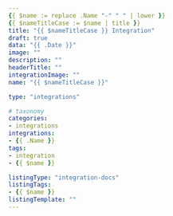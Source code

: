```yaml
---
{{ $name := replace .Name "-" " " | lower }}
{{ $nameTitleCase := $name | title }}
title: "{{ $nameTitleCase }} Integration"
draft: true
data: "{{ .Date }}"
image: ""
description: ""
headerTitle: ""
integrationImage: ""
name: "{{ $nameTitleCase }}"

type: "integrations"

# taxonomy
categories:
- integrations
integrations:
- {{ .Name }}
tags:
- integration
- {{ $name }}

listingType: "integration-docs"
listingTags:
- {{ $name }}
listingTemplate: ""
---
```


